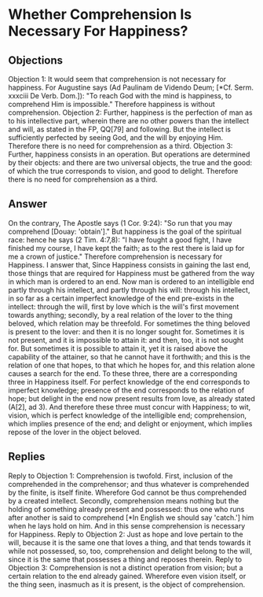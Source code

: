 # Whether Comprehension Is Necessary For Happiness?
## Objections
Objection 1: It would seem that comprehension is not necessary for happiness. For Augustine says (Ad Paulinam de Videndo Deum; [*Cf. Serm. xxxciii De Verb. Dom.]): "To reach God with the mind is happiness, to comprehend Him is impossible." Therefore happiness is without comprehension.
Objection 2: Further, happiness is the perfection of man as to his intellective part, wherein there are no other powers than the intellect and will, as stated in the FP, QQ[79] and following. But the intellect is sufficiently perfected by seeing God, and the will by enjoying Him. Therefore there is no need for comprehension as a third.
Objection 3: Further, happiness consists in an operation. But operations are determined by their objects: and there are two universal objects, the true and the good: of which the true corresponds to vision, and good to delight. Therefore there is no need for comprehension as a third.
## Answer
On the contrary, The Apostle says (1 Cor. 9:24): "So run that you may comprehend [Douay: 'obtain']." But happiness is the goal of the spiritual race: hence he says (2 Tim. 4:7,8): "I have fought a good fight, I have finished my course, I have kept the faith; as to the rest there is laid up for me a crown of justice." Therefore comprehension is necessary for Happiness.
I answer that, Since Happiness consists in gaining the last end, those things that are required for Happiness must be gathered from the way in which man is ordered to an end. Now man is ordered to an intelligible end partly through his intellect, and partly through his will: through his intellect, in so far as a certain imperfect knowledge of the end pre-exists in the intellect: through the will, first by love which is the will's first movement towards anything; secondly, by a real relation of the lover to the thing beloved, which relation may be threefold. For sometimes the thing beloved is present to the lover: and then it is no longer sought for. Sometimes it is not present, and it is impossible to attain it: and then, too, it is not sought for. But sometimes it is possible to attain it, yet it is raised above the capability of the attainer, so that he cannot have it forthwith; and this is the relation of one that hopes, to that which he hopes for, and this relation alone causes a search for the end. To these three, there are a corresponding three in Happiness itself. For perfect knowledge of the end corresponds to imperfect knowledge; presence of the end corresponds to the relation of hope; but delight in the end now present results from love, as already stated (A[2], ad 3). And therefore these three must concur with Happiness; to wit, vision, which is perfect knowledge of the intelligible end; comprehension, which implies presence of the end; and delight or enjoyment, which implies repose of the lover in the object beloved.
## Replies
Reply to Objection 1: Comprehension is twofold. First, inclusion of the comprehended in the comprehensor; and thus whatever is comprehended by the finite, is itself finite. Wherefore God cannot be thus comprehended by a created intellect. Secondly, comprehension means nothing but the holding of something already present and possessed: thus one who runs after another is said to comprehend [*In English we should say 'catch.'] him when he lays hold on him. And in this sense comprehension is necessary for Happiness.
Reply to Objection 2: Just as hope and love pertain to the will, because it is the same one that loves a thing, and that tends towards it while not possessed, so, too, comprehension and delight belong to the will, since it is the same that possesses a thing and reposes therein.
Reply to Objection 3: Comprehension is not a distinct operation from vision; but a certain relation to the end already gained. Wherefore even vision itself, or the thing seen, inasmuch as it is present, is the object of comprehension.